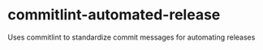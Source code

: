 # commitlint-automated-release
Uses commitlint to standardize commit messages for automating releases
